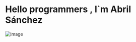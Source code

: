 # Hello programmers , I`m Abril Sánchez

![image](https://github.com/Abril12Sanchez/Abril12Snchez/assets/137373616/7d3fa955-0426-4c35-ac62-db02ff684006)

##

